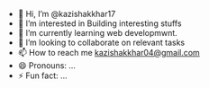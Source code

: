 - 👋 Hi, I’m @kazishakkhar17
- 👀 I’m interested in Building interesting stuffs
- 🌱 I’m currently learning web developmwnt.
- 💞️ I’m looking to collaborate on relevant tasks
- 📫 How to reach me kazishakkhar04@gmail.com
- 😄 Pronouns: ...
- ⚡ Fun fact: ...

<!---
kazishakkhar17/kazishakkhar17 is a ✨ special ✨ repository because its `README.md` (this file) appears on your GitHub profile.
You can click the Preview link to take a look at your changes.
--->
